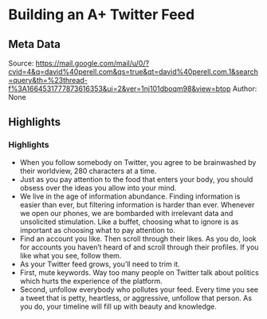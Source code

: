 # Building an A+ Twitter Feed

## Meta Data

Source:  https://mail.google.com/mail/u/0/?cvid=4&q=david%40perell.com&qs=true&qt=david%40perell.com.1&search=query&th=%23thread-f%3A1664531777873616353&ui=2&ver=1nj101dboqm98&view=btop 
Author: None

## Highlights

### Highlights

- When you follow somebody on Twitter, you agree to be brainwashed by their worldview, 280 characters at a time.
- Just as you pay attention to the food that enters your body, you should obsess over the ideas you allow into your mind.
- We live in the age of information abundance. Finding information is easier than ever, but filtering information is harder than ever. Whenever we open our phones, we are bombarded with irrelevant data and unsolicited stimulation. Like a buffet, choosing what to ignore is as important as choosing what to pay attention to.
- Find an account you like. Then scroll through their likes. As you do, look for accounts you haven’t heard of and scroll through their profiles. If you like what you see, follow them.
- As your Twitter feed grows, you’ll need to trim it.
- First, mute keywords. Way too many people on Twitter talk about politics which hurts the experience of the platform.
- Second, unfollow everybody who pollutes your feed. Every time you see a tweet that is petty, heartless, or aggressive, unfollow that person. As you do, your timeline will fill up with beauty and knowledge.
